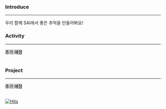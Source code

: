 <h3> Introduce </h3><hr>
우리 함께 SAI에서 좋은 추억을 만들어봐요!
<br>
<h3> Activity </h3><hr>
<mark style="background-color:lightgray">추가 예정</mark>
<br><br>
<h3> Project </h3><hr>
<mark style="background-color:lightgray">추가 예정</mark>
<br><br>



[![Hits](https://hits.seeyoufarm.com/api/count/incr/badge.svg?url=https%3A%2F%2Fgithub.com%2FGalaxyOverMe%2Fhit-counter&count_bg=%2379C83D&title_bg=%23555555&icon=&icon_color=%23E7E7E7&title=hits&edge_flat=false)](https://hits.seeyoufarm.com)
